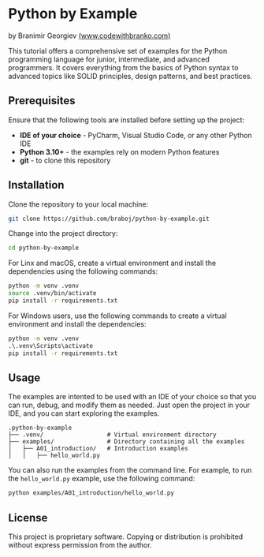 # Python by Example

by Branimir Georgiev [(www.codewithbranko.com)](https://www.codewithbranko.com)

This tutorial offers a comprehensive set of examples for the Python programming
language for junior, intermediate, and advanced programmers. It covers
everything from the basics of Python syntax to advanced topics like
SOLID principles, design patterns, and best practices.

## Prerequisites

Ensure that the following tools are installed before setting up the project:

- **IDE of your choice** - PyCharm, Visual Studio Code, or any other Python IDE
- **Python 3.10+** - the examples rely on modern Python features
- **git** - to clone this repository

## Installation

Clone the repository to your local machine:

```bash
git clone https://github.com/braboj/python-by-example.git
```

Change into the project directory:

```bash
cd python-by-example
```

For Linx and macOS, create a virtual environment and install the dependencies
using the following commands:

```bash
python -m venv .venv
source .venv/bin/activate
pip install -r requirements.txt
```

For Windows users, use the following commands to create a virtual environment
and install the dependencies:

```cmd
python -m venv .venv
.\.venv\Scripts\activate
pip install -r requirements.txt
```

## Usage

The examples are intented to be used with an IDE of your choice so that you can
run, debug, and modify them as needed. Just open the project in your IDE, and 
you can start exploring the examples.

```text
.python-by-example
├── .venv/                  # Virtual environment directory
├── examples/               # Directory containing all the examples
│   ├── A01_introduction/   # Introduction examples
│   │   ├── hello_world.py
```

You can also run the examples from the command line. For example, to run the 
`hello_world.py` example, use the following command:

```bash
python examples/A01_introduction/hello_world.py
```


## License

This project is proprietary software. Copying or distribution is prohibited 
without express permission from the author.
